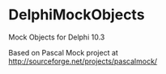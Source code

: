# DelphiMockObjects
Mock Objects for Delphi 10.3

Based on Pascal Mock project at http://sourceforge.net/projects/pascalmock/